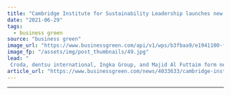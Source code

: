 ```yaml
---
title: "Cambridge Institute for Sustainability Leadership launches new Business Transformation Group"
date: "2021-06-29"
tags: 
  - business green
source: "business green"
image_url: "https://www.businessgreen.com/api/v1/wps/b3fbaa9/e1941100-f5c1-4e84-99df-a40c2c885761/7/cambridge-185x114.jpg"
image_fp: "/assets/img/post_thumbnails/49.jpg"
lead: "
 Croda, dentsu international, Ingka Group, and Majid Al Futtaim form new group designed to accelerate the development of cutting edge sustainability practices ..."
article_url: "https://www.businessgreen.com/news/4033633/cambridge-institute-sustainability-leadership-launches-business-transformation-group"
---
```


---
